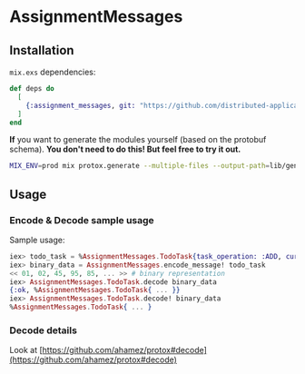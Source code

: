 # AssignmentMessages

## Installation

`mix.exs` dependencies:

```elixir
def deps do
  [
    {:assignment_messages, git: "https://github.com/distributed-applications-2021/assignment-messages", branch: "main"}
  ]
end
```

__If__ you want to generate the modules yourself (based on the protobuf schema). __You don't need to do this! But feel free to try it out.__

```bash
MIX_ENV=prod mix protox.generate --multiple-files --output-path=lib/generated protobuf_schemas.proto
```

## Usage

### Encode & Decode sample usage

Sample usage:

```elixir
iex> todo_task = %AssignmentMessages.TodoTask{task_operation: :ADD, currency_pair: "BTC_USDT", from_unix_ts: DateTime.utc_now() |> DateTime.to_unix, until_unix_ts: DateTime.utc_now() |> DateTime.to_unix, task_uuid: "something very unique"}
iex> binary_data = AssignmentMessages.encode_message! todo_task
<< 01, 02, 45, 95, 85, ... >> # binary representation
iex> AssignmentMessages.TodoTask.decode binary_data
{:ok, %AssignmentMessages.TodoTask{ ... }}
iex> AssignmentMessages.TodoTask.decode! binary_data
%AssignmentMessages.TodoTask{ ... }
```

### Decode details

Look at [https://github.com/ahamez/protox#decode](https://github.com/ahamez/protox#decode)

